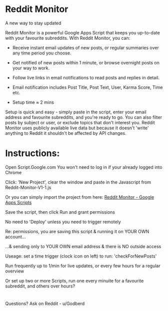 # Reddit Monitor

A new way to stay updated

Reddit Monitor is a powerful Google Apps Script that keeps you up-to-date with your favourite subreddits. With Reddit Monitor, you can:

- Receive instant email updates of new posts, or regular summaries over any time period you choose.

- Get notified of new posts within 1 minute, or browse overnight posts on your way to work.

- Follow live links in email notifications to read posts and replies in detail.

- Email notification includes Post Title, Post Text, User, Karma Score, Time etc.

- Setup time ≈ 2 mins

Setup is quick and easy - simply paste in the script, enter your email address and favourite subreddits, and you're ready to go. You can also filter posts by subject or user, or exclude topics that don't interest you. Reddit Monitor uses publicly available live data but because it doesn't 'write' anything to Reddit it shouldn't be affected by API changes.

# Instructions:

Open Script.Google.com  You won't need to log in if your already logged into Chrome

Click: 'New Project', clear the window and paste in the Javascript from Reddit-Monitor-V1-1.js

Or you can simply import the project from here: <a href="https://script.google.com/d/1h7hTRlp1Tet7fFuBm9iuc4fIZeSTkX0rsM76scEzION9wx5S7GhDf9dm/edit?usp=sharing">  Reddit Monitor - Google Apps Scripts</a>

 Save the script, then click Run and grant permissions
 
 No need to 'Deploy' unless you need to trigger remotely
   
 Re: permissions, you are saving this script & running it on YOUR OWN account... 
 
 ...& sending only to YOUR OWN email address & there is NO outside access
 
 Useage: set a time trigger (clock icon on left) to run: 'checkForNewPosts' 
 
 Run frequently up to 1/min for live updates, or every few hours for a regular overview
 
 Or set up two or more Scripts, run one every minuite for a favourite subreddit, and others over hours?
 # 
 Questions? Ask on Reddit - u/Godberd
